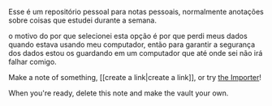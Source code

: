 
Esse é um repositório pessoal para notas pessoais, normalmente anotações sobre coisas que estudei durante a semana.

o motivo do por que selecionei esta opção é por que perdi meus dados quando estava usando meu computador, então para garantir a segurança dos dados estou os guardando em um computador que até onde sei não irá falhar comigo.


Make a note of something, [[create a link|create a link]], or try [the Importer](https://help.obsidian.md/Plugins/Importer)!

When you're ready, delete this note and make the vault your own.
